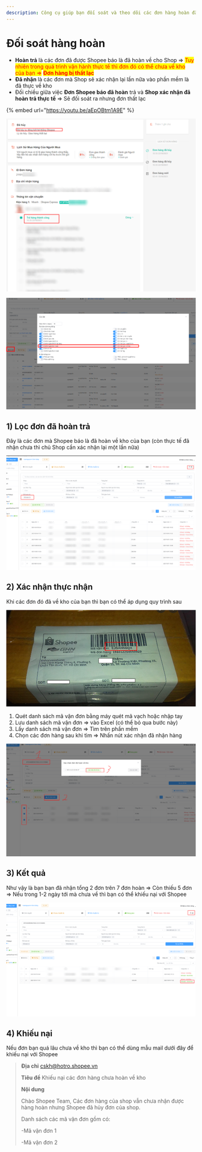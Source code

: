 ```yaml
---
description: Công cụ giúp bạn đối soát và theo dõi các đơn hàng hoàn đã thực sự về kho chưa
---
```


# Đối soát hàng hoàn

* **Hoàn trả** là các đơn đã được Shopee báo là đã hoàn về cho Shop => <mark style="color:red;">Tuy nhiên trong quá trình vận hành thực tế thì đơn đó có thể chưa về kho của bạn =></mark> <mark style="color:red;"></mark><mark style="color:red;">**Đơn hàng bị thất lạc**</mark>
* **Đã nhận** là các đơn mà Shop sẽ xác nhận lại lần nữa vào phần mềm là đã thực về kho
* Đối chiều giữa việc **Đơn Shopee báo đã hoàn** trả và **Shop xác nhận đã hoàn trả thực tế** => Sẽ đối soát ra nhưng đơn thất lạc



{% embed url="https://youtu.be/aEpOBtm1A9E" %}

![](<../../.gitbook/assets/image (253).png>)

![](<../../.gitbook/assets/image (7) (2) (1).png>)

## 1) Lọc đơn đã hoàn trả

Đây là các đơn mà Shopee báo là đã hoàn về kho của bạn (còn thực tế đã nhận chưa thì chủ Shop cần xác nhận lại một lần nữa)

![Bộ lọc đơn hoàn trả](<../../.gitbook/assets/image (257).png>)

## 2) Xác nhận thực nhận

Khi các đơn đó đã về kho của bạn thì bạn có thể áp dụng quy trình sau

![Dùng mã vận đơn này => Quét lên phần mềm](<../../.gitbook/assets/image (308).png>)

1. Quét danh sách mã vận đơn bằng máy quét mã vạch hoặc nhập tay
2. Lưu danh sách mã vận đơn => vào Excel (có thể bỏ qua bước này)
3. Lấy danh sách mã vận đơn => Tìm trên phần mềm
4. Chọn các đơn hàng sau khi tìm => Nhấn nút xác nhận đã nhận hàng

![](<../../.gitbook/assets/image (292).png>)

## 3) Kết quả

Như vậy là bạn bạn đã nhận tổng 2 đơn trên 7 đơn hoàn => Còn thiếu 5 đơn => Nếu trong 1-2 ngày tới mà chưa về thì bạn có thể khiếu nại với Shopee

![](<../../.gitbook/assets/image (290).png>)

## 4) Khiếu nại

Nếu đơn bạn quá lâu chưa về kho thì bạn có thể dùng mẫu mail dưới đây để khiếu nại với Shopee

> **Địa chỉ** cskh@hotro.shopee.vn
>
> **Tiêu đề** Khiếu nại các đơn hàng chưa hoàn về kho
>
> **Nội dung**
>
> Chào Shopee Team, Các đơn hàng của shop vẫn chưa nhận được hàng hoàn nhưng Shopee đã hủy đơn của shop.
>
> Danh sách các mã vận đơn gồm có:
>
> \-Mã vận đơn 1
>
> \-Mã vận đơn 2

